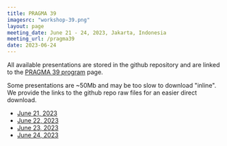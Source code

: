```yaml
---
title: PRAGMA 39
imagesrc: "workshop-39.png"
layout: page
meeting_date: June 21 - 24, 2023, Jakarta, Indonesia
meeting_url: /pragma39
date: 2023-06-24
---
```


All available presentations are stored in the github repository
and are linked to the [PRAGMA 39 program][prog] page.

Some presentations are ~50Mb and may be too slow to download "inline".
We provide the links to the github repo raw files for an easier direct download.

*  [June 21, 2023][day1]
*  [June 22, 2023][day2]
*  [June 23, 2023][day3]
*  [June 24, 2023][day4]


[prog]: /pragma39-program/
[day1]: https://github.com/pragmagrid/pragma-meetings/tree/master/pragma39/student-workshop
[day2]: https://github.com/pragmagrid/pragma-meetings/tree/master/pragma39/22
[day3]: https://github.com/pragmagrid/pragma-meetings/tree/master/pragma39/23
[day4]: https://github.com/pragmagrid/pragma-meetings/tree/master/pragma39/24

